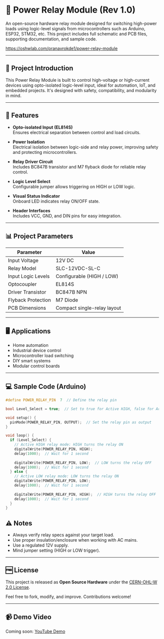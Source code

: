 
# 🔌 Power Relay Module (Rev 1.0)

An open-source hardware relay module designed for switching high-power loads using logic-level signals from microcontrollers such as Arduino, ESP32, STM32, etc. This project includes full schematic and PCB files, supporting documentation, and sample code.

https://oshwlab.com/pranavrokde1/power-relay-module

---

## 🎯 Project Introduction

This Power Relay Module is built to control high-voltage or high-current devices using opto-isolated logic-level input, ideal for automation, IoT, and embedded projects. It's designed with safety, compatibility, and modularity in mind.

---

## 🧠 Features

- **Opto-isolated Input (EL814S)**  
  Ensures electrical separation between control and load circuits.

- **Power Isolation**  
  Electrical isolation between logic-side and relay power, improving safety and protecting microcontrollers.

- **Relay Driver Circuit**  
  Includes BC847B transistor and M7 flyback diode for reliable relay control.

- **Logic Level Select**  
  Configurable jumper allows triggering on HIGH or LOW logic.

- **Visual Status Indicator**  
  Onboard LED indicates relay ON/OFF state.

- **Header Interfaces**  
  Includes VCC, GND, and DIN pins for easy integration.

---

## 📊 Project Parameters

| Parameter           | Value                         |
|---------------------|-------------------------------|
| Input Voltage       | 12V DC                        |
| Relay Model         | SLC-12VDC-SL-C                |
| Input Logic Levels  | Configurable (HIGH / LOW)     |
| Optocoupler         | EL814S                        |
| Driver Transistor   | BC847B NPN                    |
| Flyback Protection  | M7 Diode                      |
| PCB Dimensions      | Compact single-relay layout   |

---

## 🖥️ Applications

- Home automation
- Industrial device control
- Microcontroller load switching
- DIY smart systems
- Modular control boards

---

## 💻 Sample Code (Arduino)

```cpp
#define POWER_RELAY_PIN  7  // Define the relay pin

bool Level_Select = true;  // Set to true for Active HIGH, false for Active LOW

void setup() {
  pinMode(POWER_RELAY_PIN, OUTPUT);  // Set the relay pin as output
}

void loop() {
  if (Level_Select) {
    // Active HIGH relay mode: HIGH turns the relay ON
    digitalWrite(POWER_RELAY_PIN, HIGH);  
    delay(1000);  // Wait for 1 second
  
    digitalWrite(POWER_RELAY_PIN, LOW);  // LOW turns the relay OFF
    delay(1000);  // Wait for 1 second
  } else {
    // Active LOW relay mode: LOW turns the relay ON
    digitalWrite(POWER_RELAY_PIN, LOW);  
    delay(1000);  // Wait for 1 second
  
    digitalWrite(POWER_RELAY_PIN, HIGH);  // HIGH turns the relay OFF
    delay(1000);  // Wait for 1 second
  }
}

```
## ⚠️ Notes

- Always verify relay specs against your target load.
- Use proper insulation/enclosure when working with AC mains.
- Use a regulated 12V supply.
- Mind jumper setting (HIGH or LOW trigger).

---

## 🆓 License

This project is released as **Open Source Hardware** under the [CERN-OHL-W 2.0 License](https://ohwr.org/project/cernohl/wikis/home).

Feel free to fork, modify, and improve. Contributions welcome!

---

## 📹 Demo Video

Coming soon: [YouTube Demo](https://www.youtube.com/)

